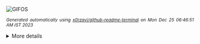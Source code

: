 <div align="justify">
<picture>
    <source media="(prefers-color-scheme: dark)" srcset="https://i.ibb.co/pQcXt00/output-gif.gif">
    <source media="(prefers-color-scheme: light)" srcset="https://i.ibb.co/pQcXt00/output-gif.gif">
    <img alt="GIFOS" src="https://i.ibb.co/pQcXt00/output-gif.gif">
</picture>

<sub><i>Generated automatically using [x0rzavi/github-readme-terminal](https://github.com/x0rzavi/github-readme-terminal) on Mon Dec 25 06:46:51 AM IST 2023</i></sub>

<details>
<summary>More details</summary>

</details>
</div>

<!-- Image deletion URL: https://ibb.co/5kmcNMM/1ee1a5661f3a6fa1ff4a6caad8539ef3 -->